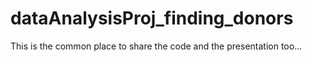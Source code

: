 # dataAnalysisProj_finding_donors
This is the common place to share the code and the presentation too...

